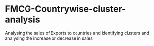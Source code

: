 # FMCG-Countrywise-cluster-analysis
Analysing the sales of Exports to countries and identifying clusters and analysing the increase or decrease in sales

